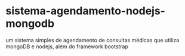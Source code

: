 # sistema-agendamento-nodejs-mongodb
um sistema simples de agendamento de consultas médicas que utiliza mongoDB e nodejs, além do framework bootstrap
